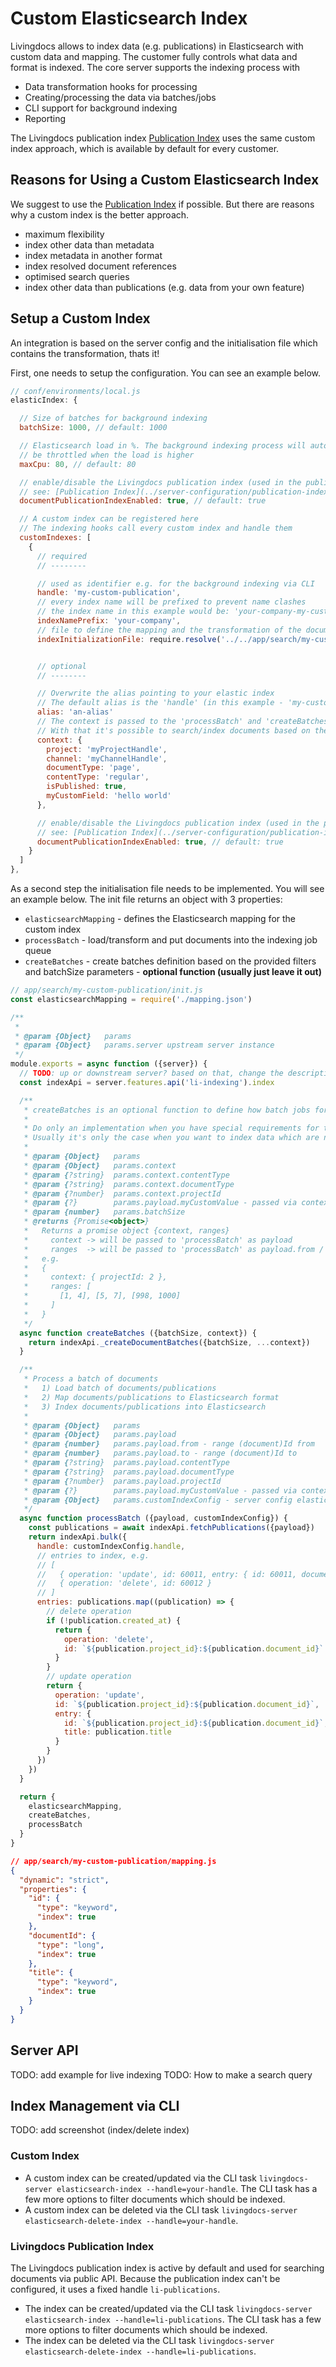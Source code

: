 # Custom Elasticsearch Index

Livingdocs allows to index data (e.g. publications) in Elasticsearch with custom data and mapping. The customer fully controls what data and format is indexed. The core server supports the indexing process with
- Data transformation hooks for processing
- Creating/processing the data via batches/jobs
- CLI support for background indexing
- Reporting

The Livingdocs publication index [Publication Index](../server-configuration/publication-index.md) uses the same custom index approach, which is available by default for every customer.

## Reasons for Using a Custom Elasticsearch Index

We suggest to use the [Publication Index](../server-configuration/publication-index.md) if possible. But there are reasons why a custom index is the better approach.

- maximum flexibility
- index other data than metadata
- index metadata in another format
- index resolved document references
- optimised search queries
- index other data than publications (e.g. data from your own feature)

## Setup a Custom Index

An integration is based on the server config and the initialisation file which contains the transformation, thats it!

First, one needs to setup the configuration. You can see an example below.

```js
// conf/environments/local.js
elasticIndex: {

  // Size of batches for background indexing
  batchSize: 1000, // default: 1000

  // Elasticsearch load in %. The background indexing process will automatically
  // be throttled when the load is higher
  maxCpu: 80, // default: 80

  // enable/disable the Livingdocs publication index (used in the public API for search requests)
  // see: [Publication Index](../server-configuration/publication-index.md)
  documentPublicationIndexEnabled: true, // default: true

  // A custom index can be registered here
  // The indexing hooks call every custom index and handle them
  customIndexes: [
    {
      // required
      // --------

      // used as identifier e.g. for the background indexing via CLI
      handle: 'my-custom-publication',
      // every index name will be prefixed to prevent name clashes
      // the index name in this example would be: 'your-company-my-custom-publication-index'
      indexNamePrefix: 'your-company',
      // file to define the mapping and the transformation of the documents
      indexInitializationFile: require.resolve('../../app/search/my-custom-publication/init.js'),


      // optional
      // --------

      // Overwrite the alias pointing to your elastic index
      // The default alias is the 'handle' (in this example - 'my-custom-publication')
      alias: 'an-alias'
      // The context is passed to the 'processBatch' and 'createBatches' function
      // With that it's possible to search/index documents based on the context
      context: {
        project: 'myProjectHandle',
        channel: 'myChannelHandle',
        documentType: 'page',
        contentType: 'regular',
        isPublished: true,
        myCustomField: 'hello world'
      },

      // enable/disable the Livingdocs publication index (used in the public API for search requests)
      // see: [Publication Index](../server-configuration/publication-index.md)
      documentPublicationIndexEnabled: true, // default: true
    }
  ]
},
```

As a second step the initialisation file needs to be implemented. You will see an example below.
The init file returns an object with 3 properties:
- `elasticsearchMapping` - defines the Elasticsearch mapping for the custom index
- `processBatch` - load/transform and put documents into the indexing job queue
- `createBatches` - create batches definition based on the provided filters and batchSize parameters - **optional function (usually just leave it out)**

```js
// app/search/my-custom-publication/init.js
const elasticsearchMapping = require('./mapping.json')

/**
 *
 * @param {Object}   params
 * @param {Object}   params.server upstream server instance
 */
module.exports = async function ({server}) {
  // TODO: up or downstream server? based on that, change the description
  const indexApi = server.features.api('li-indexing').index

  /**
   * createBatches is an optional function to define how batch jobs for indexing are created
   *
   * Do only an implementation when you have special requirements for the context and ranges
   * Usually it's only the case when you want to index data which are not related to publications
   *
   * @param {Object}   params
   * @param {Object}   params.context
   * @param {?string}  params.context.contentType
   * @param {?string}  params.context.documentType
   * @param {?number}  params.context.projectId
   * @param {?}        params.payload.myCustomValue - passed via context object of index config
   * @param {number}   params.batchSize
   * @returns {Promise<object>}
   *   Returns a promise object {context, ranges}
   *     context -> will be passed to 'processBatch' as payload
   *     ranges  -> will be passed to 'processBatch' as payload.from / payload.to
   *   e.g.
   *   {
   *     context: { projectId: 2 },
   *     ranges: [
   *       [1, 4], [5, 7], [998, 1000]
   *     ]
   *   }
   */
  async function createBatches ({batchSize, context}) {
    return indexApi._createDocumentBatches({batchSize, ...context})
  }

  /**
   * Process a batch of documents
   *   1) Load batch of documents/publications
   *   2) Map documents/publications to Elasticsearch format
   *   3) Index documents/publications into Elasticsearch
   *
   * @param {Object}   params
   * @param {Object}   params.payload
   * @param {number}   params.payload.from - range (document)Id from
   * @param {number}   params.payload.to - range (document)Id to
   * @param {?string}  params.payload.contentType
   * @param {?string}  params.payload.documentType
   * @param {?number}  params.payload.projectId
   * @param {?}        params.payload.myCustomValue - passed via context object of index config
   * @param {Object}   params.customIndexConfig - server config elasticIndex.customIndexes[{}]
   */
  async function processBatch ({payload, customIndexConfig}) {
    const publications = await indexApi.fetchPublications({payload})
    return indexApi.bulk({
      handle: customIndexConfig.handle,
      // entries to index, e.g.
      // [
      //   { operation: 'update', id: 60011, entry: { id: 60011, documentId: 60011, title: 'test' } },
      //   { operation: 'delete', id: 60012 }
      // ]
      entries: publications.map((publication) => {
        // delete operation
        if (!publication.created_at) {
          return {
            operation: 'delete',
            id: `${publication.project_id}:${publication.document_id}`
          }
        }
        // update operation
        return {
          operation: 'update',
          id: `${publication.project_id}:${publication.document_id}`,
          entry: {
            id: `${publication.project_id}:${publication.document_id}`,
            title: publication.title
          }
        }
      })
    })
  }

  return {
    elasticsearchMapping,
    createBatches,
    processBatch
  }
}
```

```json
// app/search/my-custom-publication/mapping.js
{
  "dynamic": "strict",
  "properties": {
    "id": {
      "type": "keyword",
      "index": true
    },
    "documentId": {
      "type": "long",
      "index": true
    },
    "title": {
      "type": "keyword",
      "index": true
    }
  }
}
```


## Server API

TODO: add example for live indexing
TODO: How to make a search query


## Index Management via CLI

TODO: add screenshot (index/delete index)

### Custom Index

- A custom index can be created/updated via the CLI task `livingdocs-server elasticsearch-index --handle=your-handle`. The CLI task has a few more options to filter documents which should be indexed.
- A custom index can be deleted via the CLI task `livingdocs-server elasticsearch-delete-index --handle=your-handle`.

### Livingdocs Publication Index

The Livingdocs publication index is active by default and used for searching documents via public API. Because the publication index can't be configured, it uses a fixed handle `li-publications`.

- The index can be created/updated via the CLI task `livingdocs-server elasticsearch-index --handle=li-publications`. The CLI task has a few more options to filter documents which should be indexed.
- The index can be deleted via the CLI task `livingdocs-server elasticsearch-delete-index --handle=li-publications`.
